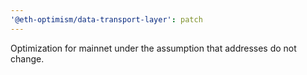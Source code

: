 ```yaml
---
'@eth-optimism/data-transport-layer': patch
---
```


Optimization for mainnet under the assumption that addresses do not change.
